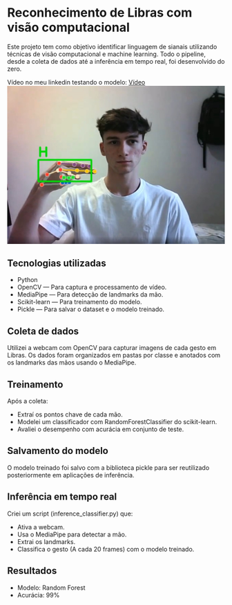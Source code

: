 # Reconhecimento de Libras com visão computacional

Este projeto tem como objetivo identificar linguagem de sianais utilizando técnicas de visão computacional e machine learning. Todo o pipeline, desde a coleta de dados até a inferência em tempo real, foi desenvolvido do zero.

Vídeo no meu linkedin testando o modelo: [Vídeo](https://www.linkedin.com/posts/joao-emanuel-7bb2981a4_projeto-de-vis%C3%A3o-computacional-com-linguagem-activity-7345904031329845248-s-o2?utm_source=share&utm_medium=member_desktop&rcm=ACoAAC-9a38B_ih9uTXawvKzjklse66Jn0wYGio)
![Inferência](image.png)

## Tecnologias utilizadas

- Python
- OpenCV — Para captura e processamento de vídeo.
- MediaPipe — Para detecção de landmarks da mão.
- Scikit-learn — Para treinamento do modelo.
- Pickle — Para salvar o dataset e o modelo treinado.

## Coleta de dados

Utilizei a webcam com OpenCV para capturar imagens de cada gesto em Libras. Os dados foram organizados em pastas por classe e anotados com os landmarks das mãos usando o MediaPipe.

## Treinamento

Após a coleta:
- Extraí os pontos chave de cada mão.
- Modelei um classificador com RandomForestClassifier do scikit-learn.
- Avaliei o desempenho com acurácia em conjunto de teste.

## Salvamento do modelo

O modelo treinado foi salvo com a biblioteca pickle para ser reutilizado posteriormente em aplicações de inferência.

## Inferência em tempo real

Criei um script (inference_classifier.py) que:
- Ativa a webcam.
- Usa o MediaPipe para detectar a mão.
- Extrai os landmarks.
- Classifica o gesto (A cada 20 frames) com o modelo treinado.

## Resultados

- Modelo: Random Forest
- Acurácia: 99%
